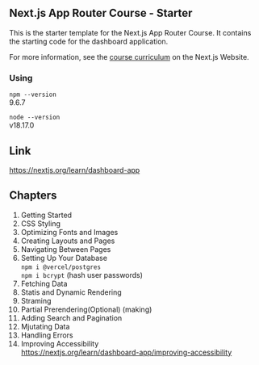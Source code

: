 ## Next.js App Router Course - Starter

This is the starter template for the Next.js App Router Course. It contains the starting code for the dashboard application.

For more information, see the [course curriculum](https://nextjs.org/learn) on the Next.js Website.


### Using

```npm --version```  
9.6.7


```node --version```  
v18.17.0


## Link

https://nextjs.org/learn/dashboard-app



## Chapters

1. Getting Started
2. CSS Styling
3. Optimizing Fonts and Images
4. Creating Layouts and Pages
5. Navigating Between Pages
6. Setting Up Your Database  
```npm i @vercel/postgres```  
```npm i bcrypt``` (hash user passwords)  
7. Fetching Data
8. Statis and Dynamic Rendering  
9. Straming  
10. Partial Prerendering(Optional) (making)  
11. Adding Search and Pagination   
12. Mjutating Data  
13. Handling Errors  
14. Improving Accessibility  
https://nextjs.org/learn/dashboard-app/improving-accessibility
